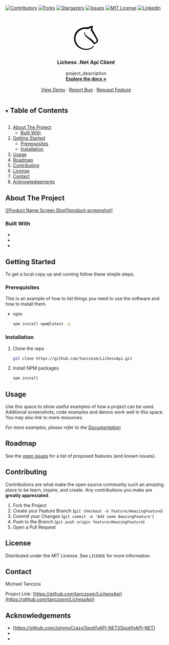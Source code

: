 <!-- PROJECT SHIELDS -->
<!--
*** I'm using markdown "reference style" links for readability.
*** Reference links are enclosed in brackets [ ] instead of parentheses ( ).
*** See the bottom of this document for the declaration of the reference variables
*** for contributors-url, forks-url, etc. This is an optional, concise syntax you may use.
*** https://www.markdownguide.org/basic-syntax/#reference-style-links
-->
[![Contributors][contributors-shield]][contributors-url]
[![Forks][forks-shield]][forks-url]
[![Stargazers][stars-shield]][stars-url]
[![Issues][issues-shield]][issues-url]
[![MIT License][license-shield]][license-url]
[![LinkedIn][linkedin-shield]][linkedin-url]



<!-- PROJECT LOGO -->
<br />
<p align="center">
  <a href="https://github.com/tanczosm/LichessApi">
    <img src="images/logo.png" alt="Logo" width="80" height="80">
  </a>

  <h3 align="center">Lichess .Net Api Client</h3>

  <p align="center">
    project_description
    <br />
    <a href="https://github.com/tanczosm/LichessApi"><strong>Explore the docs »</strong></a>
    <br />
    <br />
    <a href="https://github.com/tanczosm/LichessApi">View Demo</a>
    ·
    <a href="https://github.com/tanczosm/LichessApi/issues">Report Bug</a>
    ·
    <a href="https://github.com/tanczosm/LichessApi/issues">Request Feature</a>
  </p>
</p>



<!-- TABLE OF CONTENTS -->
<details open="open">
  <summary><h2 style="display: inline-block">Table of Contents</h2></summary>
  <ol>
    <li>
      <a href="#about-the-project">About The Project</a>
      <ul>
        <li><a href="#built-with">Built With</a></li>
      </ul>
    </li>
    <li>
      <a href="#getting-started">Getting Started</a>
      <ul>
        <li><a href="#prerequisites">Prerequisites</a></li>
        <li><a href="#installation">Installation</a></li>
      </ul>
    </li>
    <li><a href="#usage">Usage</a></li>
    <li><a href="#roadmap">Roadmap</a></li>
    <li><a href="#contributing">Contributing</a></li>
    <li><a href="#license">License</a></li>
    <li><a href="#contact">Contact</a></li>
    <li><a href="#acknowledgements">Acknowledgements</a></li>
  </ol>
</details>



<!-- ABOUT THE PROJECT -->
## About The Project

[![Product Name Screen Shot][product-screenshot]](https://example.com)


### Built With

* []()
* []()
* []()



<!-- GETTING STARTED -->
## Getting Started

To get a local copy up and running follow these simple steps.

### Prerequisites

This is an example of how to list things you need to use the software and how to install them.
* npm
  ```sh
  npm install npm@latest -g
  ```

### Installation

1. Clone the repo
   ```sh
   git clone https://github.com/tanczosm/LichessApi.git
   ```
2. Install NPM packages
   ```sh
   npm install
   ```



<!-- USAGE EXAMPLES -->
## Usage

Use this space to show useful examples of how a project can be used. Additional screenshots, code examples and demos work well in this space. You may also link to more resources.

_For more examples, please refer to the [Documentation](https://example.com)_



<!-- ROADMAP -->
## Roadmap

See the [open issues](https://github.com/tanczosm/LichessApi/issues) for a list of proposed features (and known issues).



<!-- CONTRIBUTING -->
## Contributing

Contributions are what make the open source community such an amazing place to be learn, inspire, and create. Any contributions you make are **greatly appreciated**.

1. Fork the Project
2. Create your Feature Branch (`git checkout -b feature/AmazingFeature`)
3. Commit your Changes (`git commit -m 'Add some AmazingFeature'`)
4. Push to the Branch (`git push origin feature/AmazingFeature`)
5. Open a Pull Request



<!-- LICENSE -->
## License

Distributed under the MIT License. See `LICENSE` for more information.



<!-- CONTACT -->
## Contact

Michael Tanczos

Project Link: [https://github.com/tanczosm/LichessApi](https://github.com/tanczosm/LichessApi)



<!-- ACKNOWLEDGEMENTS -->
## Acknowledgements

* [https://github.com/JohnnyCrazy/SpotifyAPI-NET](SpotifyAPI-NET)
* []()
* []()





<!-- MARKDOWN LINKS & IMAGES -->
<!-- https://www.markdownguide.org/basic-syntax/#reference-style-links -->
[contributors-shield]: https://img.shields.io/github/contributors/tanczosm/repo.svg?style=for-the-badge
[contributors-url]: https://github.com/tanczosm/LichessApi/graphs/contributors
[forks-shield]: https://img.shields.io/github/forks/tanczosm/repo.svg?style=for-the-badge
[forks-url]: https://github.com/tanczosm/LichessApi/network/members
[stars-shield]: https://img.shields.io/github/stars/tanczosm/repo.svg?style=for-the-badge
[stars-url]: https://github.com/tanczosm/LichessApi/stargazers
[issues-shield]: https://img.shields.io/github/issues/tanczosm/repo.svg?style=for-the-badge
[issues-url]: https://github.com/tanczosm/LichessApi/issues
[license-shield]: https://img.shields.io/github/license/tanczosm/repo.svg?style=for-the-badge
[license-url]: https://github.com/tanczosm/LichessApi/blob/master/LICENSE.txt
[linkedin-shield]: https://img.shields.io/badge/-LinkedIn-black.svg?style=for-the-badge&logo=linkedin&colorB=555
[linkedin-url]: https://linkedin.com/in/tanczosm
